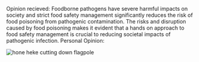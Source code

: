 Opinion recieved:
Foodborne pathogens have severe harmful impacts on society and strict food safety management significantly reduces the risk of food poisoning from pathogenic contamination. The risks and disruption caused by food poisoning makes it evident that a hands on approach to food safety management is crucial to reducing societal impacts of pathogenic infection.
Personal Opinion:

![hone heke cutting down flagpole](https://nzhistory.govt.nz/files/jan-19-1845-hone-heke.jpg)
